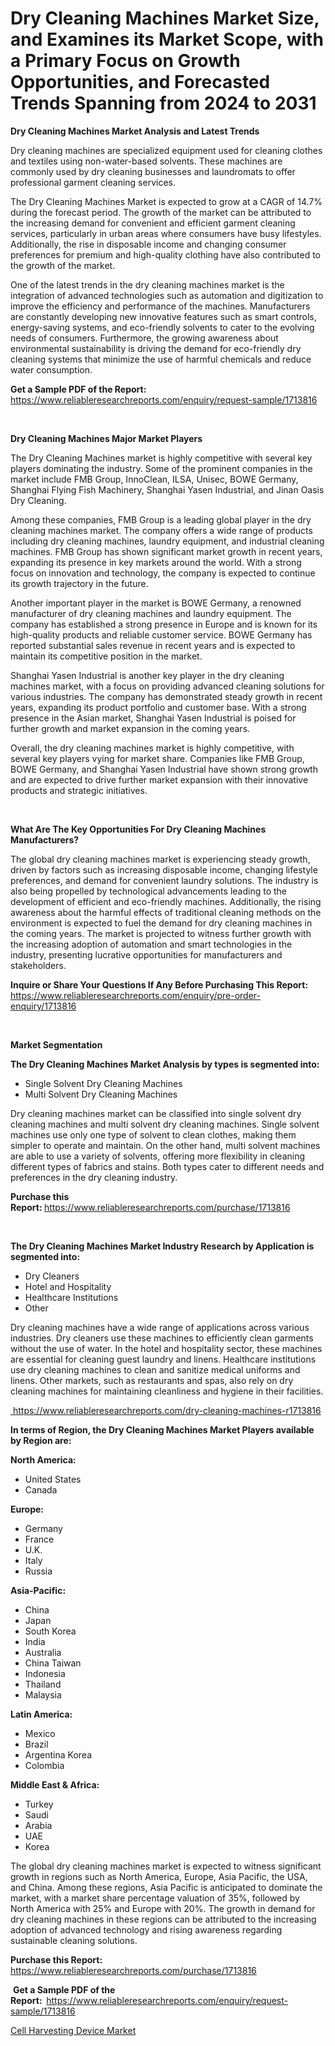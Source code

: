 <p><h1>Dry Cleaning Machines Market Size, and Examines its Market Scope, with a Primary Focus on Growth Opportunities, and Forecasted Trends Spanning from 2024 to 2031</h1></p><p><strong>Dry Cleaning Machines Market Analysis and Latest Trends</strong></p>
<p><p>Dry cleaning machines are specialized equipment used for cleaning clothes and textiles using non-water-based solvents. These machines are commonly used by dry cleaning businesses and laundromats to offer professional garment cleaning services.</p><p>The Dry Cleaning Machines Market is expected to grow at a CAGR of 14.7% during the forecast period. The growth of the market can be attributed to the increasing demand for convenient and efficient garment cleaning services, particularly in urban areas where consumers have busy lifestyles. Additionally, the rise in disposable income and changing consumer preferences for premium and high-quality clothing have also contributed to the growth of the market.</p><p>One of the latest trends in the dry cleaning machines market is the integration of advanced technologies such as automation and digitization to improve the efficiency and performance of the machines. Manufacturers are constantly developing new innovative features such as smart controls, energy-saving systems, and eco-friendly solvents to cater to the evolving needs of consumers. Furthermore, the growing awareness about environmental sustainability is driving the demand for eco-friendly dry cleaning systems that minimize the use of harmful chemicals and reduce water consumption.</p></p>
<p><strong>Get a Sample PDF of the Report:&nbsp;</strong> <a href="https://www.reliableresearchreports.com/enquiry/request-sample/1713816">https://www.reliableresearchreports.com/enquiry/request-sample/1713816</a></p>
<p>&nbsp;</p>
<p><strong>Dry Cleaning Machines Major Market Players</strong></p>
<p><p>The Dry Cleaning Machines market is highly competitive with several key players dominating the industry. Some of the prominent companies in the market include FMB Group, InnoClean, ILSA, Unisec, BOWE Germany, Shanghai Flying Fish Machinery, Shanghai Yasen Industrial, and Jinan Oasis Dry Cleaning.</p><p>Among these companies, FMB Group is a leading global player in the dry cleaning machines market. The company offers a wide range of products including dry cleaning machines, laundry equipment, and industrial cleaning machines. FMB Group has shown significant market growth in recent years, expanding its presence in key markets around the world. With a strong focus on innovation and technology, the company is expected to continue its growth trajectory in the future.</p><p>Another important player in the market is BOWE Germany, a renowned manufacturer of dry cleaning machines and laundry equipment. The company has established a strong presence in Europe and is known for its high-quality products and reliable customer service. BOWE Germany has reported substantial sales revenue in recent years and is expected to maintain its competitive position in the market.</p><p>Shanghai Yasen Industrial is another key player in the dry cleaning machines market, with a focus on providing advanced cleaning solutions for various industries. The company has demonstrated steady growth in recent years, expanding its product portfolio and customer base. With a strong presence in the Asian market, Shanghai Yasen Industrial is poised for further growth and market expansion in the coming years.</p><p>Overall, the dry cleaning machines market is highly competitive, with several key players vying for market share. Companies like FMB Group, BOWE Germany, and Shanghai Yasen Industrial have shown strong growth and are expected to drive further market expansion with their innovative products and strategic initiatives.</p></p>
<p>&nbsp;</p>
<p><strong>What Are The Key Opportunities For Dry Cleaning Machines Manufacturers?</strong></p>
<p><p>The global dry cleaning machines market is experiencing steady growth, driven by factors such as increasing disposable income, changing lifestyle preferences, and demand for convenient laundry solutions. The industry is also being propelled by technological advancements leading to the development of efficient and eco-friendly machines. Additionally, the rising awareness about the harmful effects of traditional cleaning methods on the environment is expected to fuel the demand for dry cleaning machines in the coming years. The market is projected to witness further growth with the increasing adoption of automation and smart technologies in the industry, presenting lucrative opportunities for manufacturers and stakeholders.</p></p>
<p><strong>Inquire or Share Your Questions If Any Before Purchasing This Report:</strong> <a href="https://www.reliableresearchreports.com/enquiry/pre-order-enquiry/1713816">https://www.reliableresearchreports.com/enquiry/pre-order-enquiry/1713816</a></p>
<p>&nbsp;</p>
<p><strong>Market Segmentation</strong></p>
<p><strong>The Dry Cleaning Machines Market Analysis by types is segmented into:</strong></p>
<p><ul><li>Single Solvent Dry Cleaning Machines</li><li>Multi Solvent Dry Cleaning Machines</li></ul></p>
<p><p>Dry cleaning machines market can be classified into single solvent dry cleaning machines and multi solvent dry cleaning machines. Single solvent machines use only one type of solvent to clean clothes, making them simpler to operate and maintain. On the other hand, multi solvent machines are able to use a variety of solvents, offering more flexibility in cleaning different types of fabrics and stains. Both types cater to different needs and preferences in the dry cleaning industry.</p></p>
<p><strong>Purchase this Report:&nbsp;</strong><a href="https://www.reliableresearchreports.com/purchase/1713816">https://www.reliableresearchreports.com/purchase/1713816</a></p>
<p>&nbsp;</p>
<p><strong>The Dry Cleaning Machines Market Industry Research by Application is segmented into:</strong></p>
<p><ul><li>Dry Cleaners</li><li>Hotel and Hospitality</li><li>Healthcare Institutions</li><li>Other</li></ul></p>
<p><p>Dry cleaning machines have a wide range of applications across various industries. Dry cleaners use these machines to efficiently clean garments without the use of water. In the hotel and hospitality sector, these machines are essential for cleaning guest laundry and linens. Healthcare institutions use dry cleaning machines to clean and sanitize medical uniforms and linens. Other markets, such as restaurants and spas, also rely on dry cleaning machines for maintaining cleanliness and hygiene in their facilities.</p></p>
<p><a href="https://www.reliableresearchreports.com/dry-cleaning-machines-r1713816">&nbsp;https://www.reliableresearchreports.com/dry-cleaning-machines-r1713816</a></p>
<p><strong>In terms of Region, the Dry Cleaning Machines Market Players available by Region are:</strong></p>
<p>
    <p> <strong> North America: </strong>
        <ul>
            <li>United States</li>
            <li>Canada</li>
        </ul>
        </p> 
    <p> <strong> Europe: </strong>
        <ul>
            <li>Germany</li>
            <li>France</li>
            <li>U.K.</li>
            <li>Italy</li>
            <li>Russia</li>
        </ul>
        </p> 
    <p> <strong> Asia-Pacific: </strong>
        <ul>
            <li>China</li>
            <li>Japan</li>
            <li>South Korea</li>
            <li>India</li>
            <li>Australia</li>
            <li>China Taiwan</li>
            <li>Indonesia</li>
            <li>Thailand</li>
            <li>Malaysia</li>
        </ul>
        </p> 
    <p> <strong> Latin America: </strong>
        <ul>
            <li>Mexico</li>
            <li>Brazil</li>
            <li>Argentina Korea</li>
            <li>Colombia</li>
        </ul>
        </p> 
    <p> <strong> Middle East & Africa: </strong>
        <ul>
            <li>Turkey</li>
            <li>Saudi</li>
            <li>Arabia</li>
            <li>UAE</li>
            <li>Korea</li>
        </ul>
    </p>
    </p>
<p><p>The global dry cleaning machines market is expected to witness significant growth in regions such as North America, Europe, Asia Pacific, the USA, and China. Among these regions, Asia Pacific is anticipated to dominate the market, with a market share percentage valuation of 35%, followed by North America with 25% and Europe with 20%. The growth in demand for dry cleaning machines in these regions can be attributed to the increasing adoption of advanced technology and rising awareness regarding sustainable cleaning solutions.</p></p>
<p><strong>Purchase this Report: </strong><a href="https://www.reliableresearchreports.com/purchase/1713816">https://www.reliableresearchreports.com/purchase/1713816</a></p>
<p>&nbsp;<strong>Get a Sample PDF of the Report:&nbsp;&nbsp;</strong><a href="https://www.reliableresearchreports.com/enquiry/request-sample/1713816">https://www.reliableresearchreports.com/enquiry/request-sample/1713816</a></p>
<p><strong></strong></p>
<p><p><a href="https://iodized-pantydraco-05c.notion.site/Cell-Harvesting-Device-Market-Analysis-and-Sze-Forecasted-for-period-from-2024-to-2031-924772c801b74e9d8c35433df5ab3e8d">Cell Harvesting Device Market</a></p></p>